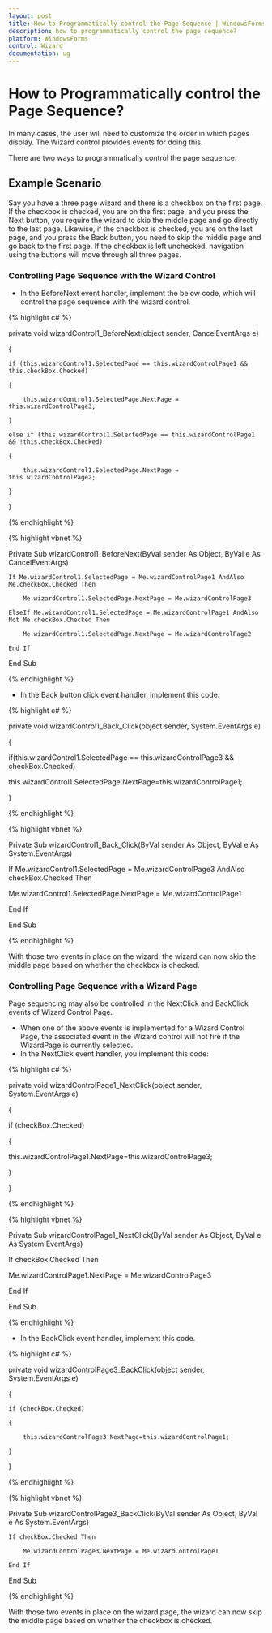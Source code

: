 ```yaml
---
layout: post
title: How-to-Programmatically-control-the-Page-Sequence | WindowsForms | Syncfusion
description: how to programmatically control the page sequence?
platform: WindowsForms
control: Wizard
documentation: ug
---
```


# How to Programmatically control the Page Sequence?

In many cases, the user will need to customize the order in which pages display. The Wizard control provides events for doing this.

There are two ways to programmatically control the page sequence.

## Example Scenario

Say you have a three page wizard and there is a checkbox on the first page. If the checkbox is checked, you are on the first page, and you press the Next button, you require the wizard to skip the middle page and go directly to the last page. Likewise, if the checkbox is checked, you are on the last page, and you press the Back button, you need to skip the middle page and go back to the first page. If the checkbox is left unchecked, navigation using the buttons will move through all three pages.

### Controlling Page Sequence with the Wizard Control

* In the BeforeNext event handler, implement the below code, which will control the page sequence with the wizard control.

{% highlight c# %}



private void wizardControl1_BeforeNext(object sender, CancelEventArgs e)

{

    if (this.wizardControl1.SelectedPage == this.wizardControlPage1 && this.checkBox.Checked)

    {

        this.wizardControl1.SelectedPage.NextPage = this.wizardControlPage3;

    }

    else if (this.wizardControl1.SelectedPage == this.wizardControlPage1 && !this.checkBox.Checked)

    {

        this.wizardControl1.SelectedPage.NextPage = this.wizardControlPage2;

    }

}

{% endhighlight %}

{% highlight vbnet %}



Private Sub wizardControl1_BeforeNext(ByVal sender As Object, ByVal e As CancelEventArgs)

    If Me.wizardControl1.SelectedPage = Me.wizardControlPage1 AndAlso Me.checkBox.Checked Then

        Me.wizardControl1.SelectedPage.NextPage = Me.wizardControlPage3

    ElseIf Me.wizardControl1.SelectedPage = Me.wizardControlPage1 AndAlso Not Me.checkBox.Checked Then

        Me.wizardControl1.SelectedPage.NextPage = Me.wizardControlPage2

    End If

End Sub

{% endhighlight %}

* In the Back button click event handler, implement this code. 

{% highlight c# %}



private void wizardControl1_Back_Click(object sender, System.EventArgs e)

{

if(this.wizardControl1.SelectedPage == this.wizardControlPage3 && checkBox.Checked)

this.wizardControl1.SelectedPage.NextPage=this.wizardControlPage1;

}

{% endhighlight %}

{% highlight vbnet %}



Private Sub wizardControl1_Back_Click(ByVal sender As Object, ByVal e As System.EventArgs)

If Me.wizardControl1.SelectedPage = Me.wizardControlPage3 AndAlso checkBox.Checked Then

Me.wizardControl1.SelectedPage.NextPage = Me.wizardControlPage1

End If

End Sub

{% endhighlight %}

With those two events in place on the wizard, the wizard can now skip the middle page based on whether the checkbox is checked. 

### Controlling Page Sequence with a Wizard Page 

Page sequencing may also be controlled in the NextClick and BackClick events of Wizard Control Page. 

* When one of the above events is implemented for a Wizard Control Page, the associated event in the Wizard control will not fire if the WizardPage is currently selected. 
* In the NextClick event handler, you implement this code:

{% highlight c# %}



private void wizardControlPage1_NextClick(object sender, System.EventArgs e)

{

if (checkBox.Checked)

{

this.wizardControlPage1.NextPage=this.wizardControlPage3;

}

}

{% endhighlight %}

{% highlight vbnet %}



Private Sub wizardControlPage1_NextClick(ByVal sender As Object, ByVal e As System.EventArgs)

If checkBox.Checked Then

Me.wizardControlPage1.NextPage = Me.wizardControlPage3

End If

End Sub

{% endhighlight %}

* In the BackClick event handler, implement this code.

{% highlight c# %}



private void wizardControlPage3_BackClick(object sender, System.EventArgs e)

{

    if (checkBox.Checked)

    {

        this.wizardControlPage3.NextPage=this.wizardControlPage1;

    }

} 

{% endhighlight %}

{% highlight vbnet %}



Private Sub wizardControlPage3_BackClick(ByVal sender As Object, ByVal e As System.EventArgs)

    If checkBox.Checked Then

        Me.wizardControlPage3.NextPage = Me.wizardControlPage1

    End If

End Sub

{% endhighlight %}

With those two events in place on the wizard page, the wizard can now skip the middle page based on whether the checkbox is checked.

